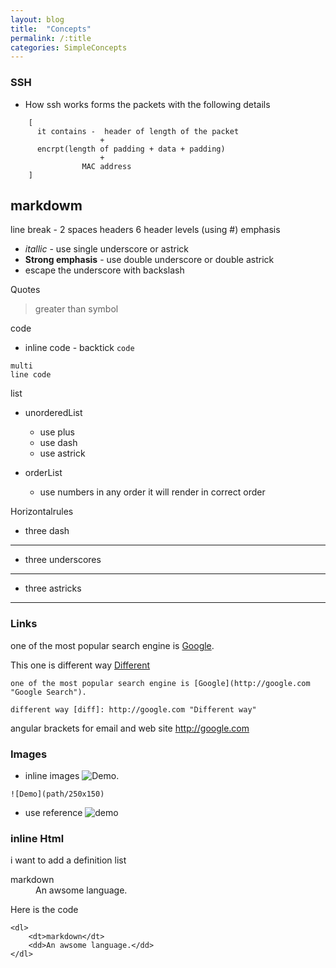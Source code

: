 ```yaml
---
layout: blog 
title:  "Concepts"
permalink: /:title
categories: SimpleConcepts
---
```


### SSH
 - How ssh works
 forms the packets with the following details <br>
``` 
    [  
      it contains -  header of length of the packet  
                    +   
      encrpt(length of padding + data + padding)  
                    +  
                MAC address  
    ]
 ```

## markdowm 

line break - 2 spaces
headers  6 header levels (using #)
emphasis  
- _itallic_ - use single underscore or astrick 
- __Strong emphasis__ - use double underscore or double astrick
- escape the underscore with backslash 

Quotes  
> greater than symbol

code  
- inline code - backtick `code`
```
multi  
line code
```

list  

- unorderedList
  + use plus 
  - use dash
  * use astrick

- orderList
  + use numbers in any order it will render in correct order

Horizontalrules  
- three dash
---
- three underscores
___
- three astricks
***

### Links
one of the most popular search engine is [Google](http://google.com "Google Search").

This one is different way [Different][diff]

[diff]: http://google.com "Different way"

```
one of the most popular search engine is [Google](http://google.com "Google Search").

different way [diff]: http://google.com "Different way" 
```
angular brackets for email and web site <http://google.com>

### Images
 - inline images ![Demo](http://placehold.it/250x150).  

 ```![Demo](path/250x150)```

- use reference
![demo][DemoRef]

[DemoRef]:http://placehold.it/300 "Refernce holder"


### inline Html

i want to add a definition list
<dl>
<dt>markdown</dt>
<dd>An awsome language.</dd>
</dl>

Here is the code  
```
<dl>
    <dt>markdown</dt>
    <dd>An awsome language.</dd>
</dl>
```


